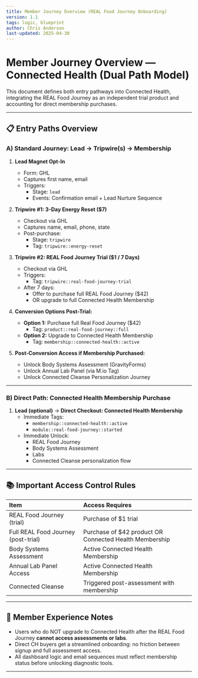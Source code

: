 ```yaml
---
title: Member Journey Overview (REAL Food Journey Onboarding)
version: 1.1
tags: logic, blueprint
author: Chris Anderson
last-updated: 2025-04-30
---
```

# Member Journey Overview — Connected Health (Dual Path Model)

This document defines both entry pathways into Connected Health, integrating the REAL Food Journey as an independent trial product and accounting for direct membership purchases.

---

## 📋 Entry Paths Overview

### A) Standard Journey: Lead → Tripwire(s) → Membership

1. **Lead Magnet Opt-In**
   - Form: GHL
   - Captures first name, email
   - Triggers:
     - Stage: `lead`
     - Events: Confirmation email + Lead Nurture Sequence

2. **Tripwire #1: 3-Day Energy Reset ($7)**
   - Checkout via GHL
   - Captures name, email, phone, state
   - Post-purchase:
     - Stage: `tripwire`
     - Tag: `tripwire::energy-reset`

3. **Tripwire #2: REAL Food Journey Trial ($1 / 7 Days)**
   - Checkout via GHL
   - Triggers:
     - Tag: `tripwire::real-food-journey-trial`
   - After 7 days:
     - Offer to purchase full REAL Food Journey ($42)
     - OR upgrade to full Connected Health Membership

4. **Conversion Options Post-Trial:**
   - **Option 1:** Purchase full Real Food Journey ($42)
     - Tag: `product::real-food-journey::full`
   - **Option 2:** Upgrade to Connected Health Membership
     - Tag: `membership::connected-health::active`

5. **Post-Conversion Access if Membership Purchased:**
   - Unlock Body Systems Assessment (GravityForms)
   - Unlock Annual Lab Panel (via M.io Tag)
   - Unlock Connected Cleanse Personalization Journey

---

### B) Direct Path: Connected Health Membership Purchase

1. **Lead (optional)** → **Direct Checkout: Connected Health Membership**
   - Immediate Tags:
     - `membership::connected-health::active`
     - `module::real-food-journey::started`
   - Immediate Unlock:
     - REAL Food Journey
     - Body Systems Assessment
     - Labs
     - Connected Cleanse personalization flow

---

## 📚 Important Access Control Rules

| Item | Access Requires |
|:-----|:----------------|
| REAL Food Journey (trial) | Purchase of $1 trial |
| Full REAL Food Journey (post-trial) | Purchase of $42 product OR Connected Health Membership |
| Body Systems Assessment | Active Connected Health Membership |
| Annual Lab Panel Access | Active Connected Health Membership |
| Connected Cleanse | Triggered post-assessment with membership |

---

## 📌 Member Experience Notes

- Users who do NOT upgrade to Connected Health after the REAL Food Journey **cannot access assessments or labs**.
- Direct CH buyers get a streamlined onboarding: no friction between signup and full assessment access.
- All dashboard logic and email sequences must reflect membership status before unlocking diagnostic tools.

---